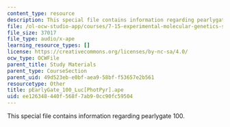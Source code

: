 ```yaml
---
content_type: resource
description: This special file contains information regarding pearlygate 100.
file: /ol-ocw-studio-app/courses/7-15-experimental-molecular-genetics-spring-2015/ee126348440f568f7ab90cc90fc59504_pEarlyGate_100_Luc-PhotPyr.ape
file_size: 37017
file_type: audio/x-ape
learning_resource_types: []
license: https://creativecommons.org/licenses/by-nc-sa/4.0/
ocw_type: OCWFile
parent_title: Study Materials
parent_type: CourseSection
parent_uid: 49d523eb-e0bf-aea9-58bf-f53657e2b561
resourcetype: Other
title: pEarlyGate_100_Luc[PhotPyr].ape
uid: ee126348-440f-568f-7ab9-0cc90fc59504
---
```

This special file contains information regarding pearlygate 100.